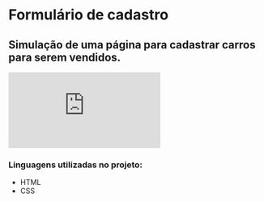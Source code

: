 # Formulário de cadastro

## Simulação de uma página para cadastrar carros para serem vendidos.

![Imagem](https://github.com/imaculadasousa103/FormularioDeCadastro/blob/main/index.html)

### Linguagens utilizadas no projeto:
* HTML
* CSS
